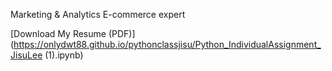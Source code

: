 Marketing & Analytics
E-commerce expert


[Download My Resume (PDF)](https://onlydwt88.github.io/pythonclassjisu/Python_IndividualAssignment_JisuLee (1).ipynb)
